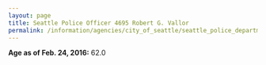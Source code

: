 ```yaml
---
layout: page
title: Seattle Police Officer 4695 Robert G. Vallor
permalink: /information/agencies/city_of_seattle/seattle_police_department/copbook/4695/
---
```


**Age as of Feb. 24, 2016:** 62.0
